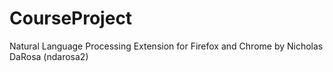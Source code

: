 # CourseProject

Natural Language Processing Extension for Firefox and Chrome by Nicholas DaRosa (ndarosa2)
